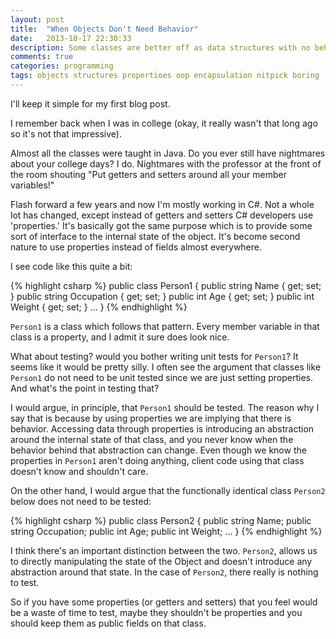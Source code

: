 ```yaml
---
layout: post
title:  "When Objects Don't Need Behavior"
date:   2013-10-17 22:30:33
description: Some classes are better off as data structures with no behavior.
comments: true
categories: programming
tags: objects structures propertioes oop encapsulation nitpick boring
---
```

I'll keep it simple for my first blog post.

I remember back when I was in college (okay, it really wasn't that long ago so it's not that impressive). 

Almost all the classes were taught in Java. Do you ever still have nightmares about your college days?  I do.
Nightmares with the professor at the front of the room shouting "Put getters and setters around all your member variables!"

Flash forward a few years and now I'm mostly working in C#. Not a whole lot has changed, except instead of getters and setters
C# developers use 'properties.' It's basically got the same purpose which is to provide some sort of interface to the internal
state of the object. It's become second nature to use properties instead of fields almost everywhere.

I see code like this quite a bit:

{% highlight csharp %}
public class Person1
{ 
    public string Name { get; set; }
    public string Occupation { get; set; }
    public int Age { get; set; }
    public int Weight { get; set; }
    ...
}
{% endhighlight %}

`Person1` is a class which follows that pattern.  Every member variable in that class is a property, and I admit it sure does look nice.

What about testing? would you bother writing unit tests for `Person1`? It seems like it would be pretty silly. I often see the argument that classes like `Person1` do not
need to be unit tested since we are just setting properties. And what's the point in testing that?

I would argue, in principle, that `Person1` should be tested. The reason why I say that is because by using properties we are implying that there is behavior. Accessing data through
 properties is introducing an abstraction around the internal state of that class, and you never know when the behavior behind that abstraction can change.
Even though we know the properties in `Person1` aren't doing anything, client code using that class doesn't know and shouldn't care.

On the other hand, I would argue that the functionally identical class `Person2` below does not need to be tested:

{% highlight csharp %}
public class Person2
{ 
    public string Name;
    public string Occupation;
    public int Age;
    public int Weight;
    ...
}
{% endhighlight %}

I think there's an important distinction between the two. `Person2`, allows us to directly manipulating the state of the Object and doesn't introduce any abstraction around that state.
In the case of `Person2`, there really is nothing to test.

So if you have some properties (or getters and setters) that you feel would be a waste of time to test, maybe they shouldn't be properties and you should keep them as public fields on that class.
